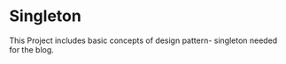 # Singleton

This Project includes basic concepts of design pattern- singleton needed for the blog. 
